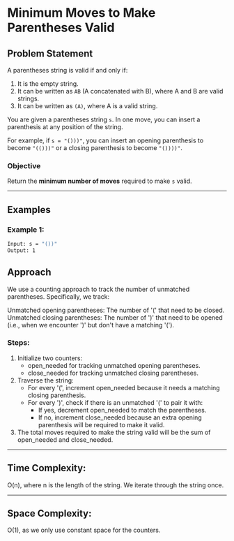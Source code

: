 # Minimum Moves to Make Parentheses Valid

## Problem Statement

A parentheses string is valid if and only if:
1. It is the empty string.
2. It can be written as `AB` (A concatenated with B), where A and B are valid strings.
3. It can be written as `(A)`, where A is a valid string.

You are given a parentheses string `s`. In one move, you can insert a parenthesis at any position of the string.

For example, if `s = "()))"`, you can insert an opening parenthesis to become `"(()))"` or a closing parenthesis to become `"())))"`.

### Objective

Return the **minimum number of moves** required to make `s` valid.

---

## Examples

### Example 1:
```bash
Input: s = "())"
Output: 1
```

## Approach
We use a counting approach to track the number of unmatched parentheses. Specifically, we track:

Unmatched opening parentheses: The number of '(' that need to be closed.
Unmatched closing parentheses: The number of ')' that need to be opened (i.e., when we encounter ')' but don't have a matching '(').

### Steps:
1. Initialize two counters:
    - open_needed for tracking unmatched opening parentheses.
    - close_needed for tracking unmatched closing parentheses.
2. Traverse the string:
    - For every '(', increment open_needed because it needs a matching closing parenthesis.
    - For every ')', check if there is an unmatched '(' to pair it with:
        - If yes, decrement open_needed to match the parentheses.
        - If no, increment close_needed because an extra opening parenthesis will be required to make it valid.
3. The total moves required to make the string valid will be the sum of open_needed and close_needed.

--- 

## Time Complexity:
O(n), where n is the length of the string. We iterate through the string once.

---

## Space Complexity:
O(1), as we only use constant space for the counters.